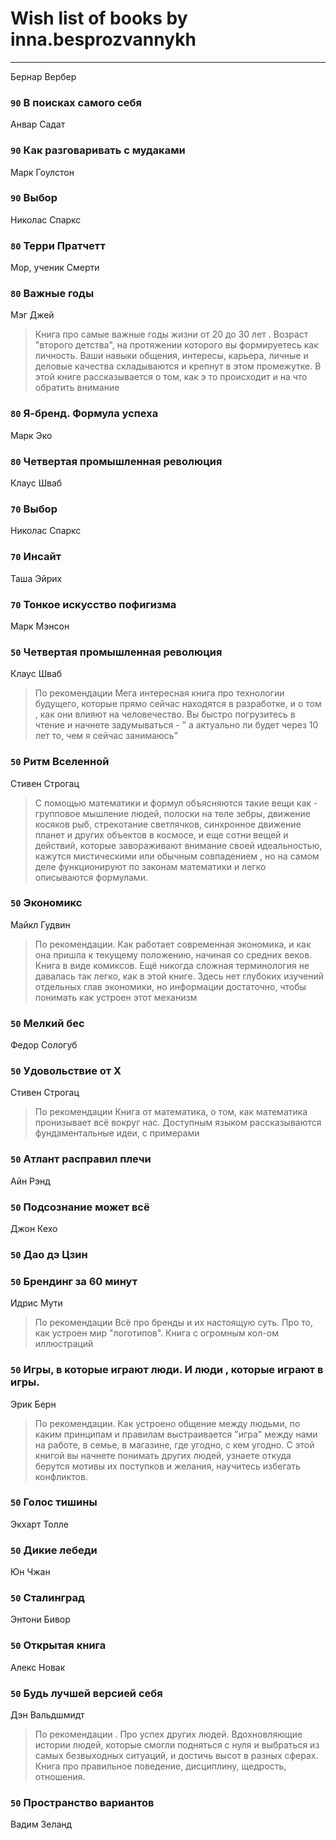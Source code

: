 # Wish list of books by inna.besprozvannykh
---

Бернар Вербер

### `90` В поисках самого себя
Анвар Садат

### `90` Как разговаривать с мудаками
Марк Гоулстон

### `90` Выбор
Николас Спаркс

### `80` Терри Пратчетт
Мор, ученик Смерти

### `80` Важные годы
Мэг Джей
> Книга про самые важные годы жизни от 20 до 30 лет . Возраст "второго детства", на протяжении которого вы формируетесь как личность. Ваши навыки общения, интересы, карьера, личные и деловые качества складываются и крепнут в этом промежутке. В этой книге рассказывается о том, как э то происходит и на что обратить внимание

### `80` Я-бренд. Формула успеха
Марк Эко

### `80` Четвертая промышленная революция
Клаус Шваб

### `70` Выбор
Николас Спаркс

### `70` Инсайт
Таша Эйрих

### `70` Тонкое искусство пофигизма
Марк Мэнсон

### `50` Четвертая промышленная революция
Клаус Шваб
> По рекомендации
>  Мега интересная книга про технологии будущего, которые прямо сейчас находятся в разработке, и о том , как они влияют на человечество. Вы быстро погрузитесь в чтение и начнете задумываться - " а актуально ли будет через 10 лет то, чем я сейчас занимаюсь"

### `50` Ритм Вселенной
Стивен Строгац
> С помощью математики и формул объясняются такие вещи как - групповое мышление людей, полоски на теле зебры, движение косяков рыб, стрекотание светлячков, синхронное движение планет и других объектов в космосе, и еще сотни вещей и действий, которые завораживают внимание своей идеальностью, кажутся мистическими или обычным совпадением , но на самом деле функционируют по законам математики и легко описываются формулами.

### `50` Экономикс
Майкл Гудвин
> По рекомендации. 
>  Как работает современная экономика, и как она пришла к текущему положению, начиная со средних веков. Книга в виде комиксов. Ещё никогда сложная терминология не давалась так легко, как в этой книге. Здесь нет глубоких изучений отдельных глав экономики, но информации достаточно, чтобы понимать как устроен этот механизм

### `50` Мелкий бес
Федор Сологуб

### `50` Удовольствие от Х
Стивен Строгац
> По рекомендации
> Книга от математика, о том, как математика пронизывает всё вокруг нас. Доступным языком рассказываются фундаментальные идеи, с примерами

### `50` Атлант расправил плечи
Айн Рэнд

### `50` Подсознание может всё
Джон Кехо

### `50` Дао дэ Цзин

### `50` Брендинг за 60 минут
Идрис Мути
> По рекомендации
> Всё про бренды и их настоящую суть. Про то, как устроен мир "логотипов". Книга с огромным кол-ом иллюстраций

### `50` Игры, в которые играют люди. И люди , которые играют в игры.
Эрик Берн
> По рекомендации.
> Как устроено общение между людьми, по каким принципам и правилам выстраивается "игра" между нами на работе, в семье, в магазине, где угодно, с кем угодно. С этой книгой вы начнете понимать других людей, узнаете откуда берутся мотивы их поступков и желания, научитесь избегать конфликтов.

### `50` Голос тишины
Экхарт Толле

### `50` Дикие лебеди
Юн Чжан

### `50` Сталинград
Энтони Бивор

### `50` Открытая книга
Алекс Новак

### `50` Будь лучшей версией себя
Дэн Вальдшмидт
> По рекомендации .
> Про успех других людей. Вдохновляющие истории людей, которые смогли подняться с нуля и выбраться из самых безвыходных ситуаций, и достичь высот в разных сферах. Книга про правильное поведение, дисциплину, щедрость, отношения.

### `50` Пространство вариантов
Вадим Зеланд


